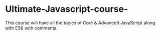 # Ultimate-Javascript-course-
This course will have all the topics of Core &amp; Advanced JavaScript along with ES6 with comments.
